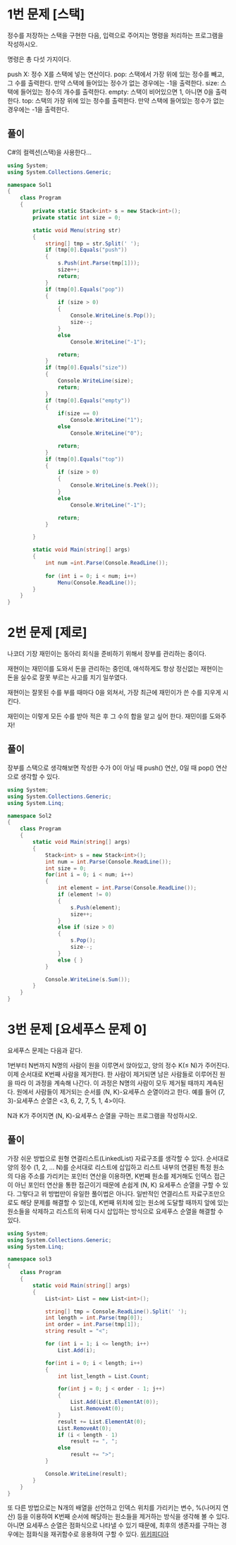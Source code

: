 # 1번 문제 [스택]
정수를 저장하는 스택을 구현한 다음, 입력으로 주어지는 명령을 처리하는 프로그램을 작성하시오.

명령은 총 다섯 가지이다.

push X: 정수 X를 스택에 넣는 연산이다.
pop: 스택에서 가장 위에 있는 정수를 빼고, 그 수를 출력한다. 만약 스택에 들어있는 정수가 없는 경우에는 -1을 출력한다.
size: 스택에 들어있는 정수의 개수를 출력한다.
empty: 스택이 비어있으면 1, 아니면 0을 출력한다.
top: 스택의 가장 위에 있는 정수를 출력한다. 만약 스택에 들어있는 정수가 없는 경우에는 -1을 출력한다.

## 풀이
C#의 컬렉션(스택)을 사용한다...
```csharp
using System;
using System.Collections.Generic;

namespace Sol1
{
    class Program
    {
        private static Stack<int> s = new Stack<int>();
        private static int size = 0;

        static void Menu(string str)
        {
            string[] tmp = str.Split(' ');
            if (tmp[0].Equals("push"))
            {
                s.Push(int.Parse(tmp[1]));
                size++;
                return;
            }
            if (tmp[0].Equals("pop"))
            {
                if (size > 0)
                {
                    Console.WriteLine(s.Pop());
                    size--;
                }
                else
                    Console.WriteLine("-1");

                return;
            }
            if (tmp[0].Equals("size"))
            {
                Console.WriteLine(size);
                return;
            }
            if (tmp[0].Equals("empty"))
            {
                if(size == 0)
                    Console.WriteLine("1");
                else
                    Console.WriteLine("0");

                return;
            }
            if (tmp[0].Equals("top"))
            {
                if (size > 0)
                {
                    Console.WriteLine(s.Peek());
                }
                else
                    Console.WriteLine("-1");

                return;
            }

        }

        static void Main(string[] args)
        {
            int num =int.Parse(Console.ReadLine());
            
            for (int i = 0; i < num; i++)
                Menu(Console.ReadLine());
        }
    }
}
```

# 2번 문제 [제로]
나코더 기장 재민이는 동아리 회식을 준비하기 위해서 장부를 관리하는 중이다.

재현이는 재민이를 도와서 돈을 관리하는 중인데, 애석하게도 항상 정신없는 재현이는 돈을 실수로 잘못 부르는 사고를 치기 일쑤였다.

재현이는 잘못된 수를 부를 때마다 0을 외쳐서, 가장 최근에 재민이가 쓴 수를 지우게 시킨다.

재민이는 이렇게 모든 수를 받아 적은 후 그 수의 합을 알고 싶어 한다. 재민이를 도와주자!

## 풀이
장부를 스택으로 생각해보면 작성한 수가 0이 아닐 때 push() 연산, 0일 때 pop() 연산으로 생각할 수 있다.
```csharp
using System;
using System.Collections.Generic;
using System.Linq;

namespace Sol2
{
    class Program
    {
        static void Main(string[] args)
        {
            Stack<int> s = new Stack<int>();
            int num = int.Parse(Console.ReadLine());
            int size = 0;
            for(int i = 0; i < num; i++)
            {
                int element = int.Parse(Console.ReadLine());
                if (element != 0)
                {
                    s.Push(element);
                    size++;
                }
                else if (size > 0)
                {
                    s.Pop();
                    size--;
                }
                else { }
            }

            Console.WriteLine(s.Sum());
        }
    }
}
```

# 3번 문제 [요세푸스 문제 0]
요세푸스 문제는 다음과 같다.

1번부터 N번까지 N명의 사람이 원을 이루면서 앉아있고, 양의 정수 K(≤ N)가 주어진다. 이제 순서대로 K번째 사람을 제거한다. 한 사람이 제거되면 남은 사람들로 이루어진 원을 따라 이 과정을 계속해 나간다. 이 과정은 N명의 사람이 모두 제거될 때까지 계속된다. 원에서 사람들이 제거되는 순서를 (N, K)-요세푸스 순열이라고 한다. 예를 들어 (7, 3)-요세푸스 순열은 <3, 6, 2, 7, 5, 1, 4>이다.

N과 K가 주어지면 (N, K)-요세푸스 순열을 구하는 프로그램을 작성하시오.

## 풀이
가장 쉬운 방법으로 원형 연결리스트(LinkedList) 자료구조를 생각할 수 있다. 순서대로 양의 정수 (1, 2, ... N)를 순서대로 리스트에 삽입하고 리스트 내부의 연결된 특정 원소의 다음 주소를 
가리키는 포인터 연산을 이용하면, K번째 원소를 제거해도 인덱스 접근이 아닌 포인터 연산을 통한 접근이기 때문에 손쉽게 (N, K) 요세푸스 순열을 구할 수 있다.
그렇다고 위 방법만이 유일한 풀이법은 아니다. 일반적인 연결리스트 자료구조만으로도 해당 문제를 해결할 수 있는데, K번째 위치에 있는 원소에 도달할 때까지 앞에 있는 원소들을 삭제하고 리스트의
뒤에 다시 삽입하는 방식으로 요세푸스 순열을 해결할 수 있다.
```csharp
using System;
using System.Collections.Generic;
using System.Linq;

namespace sol3
{
    class Program
    {
        static void Main(string[] args)
        {
            List<int> List = new List<int>();

            string[] tmp = Console.ReadLine().Split(' ');
            int length = int.Parse(tmp[0]);
            int order = int.Parse(tmp[1]);
            string result = "<";

            for (int i = 1; i <= length; i++)
                List.Add(i);

            for(int i = 0; i < length; i++)
            {
                int list_length = List.Count;

                for(int j = 0; j < order - 1; j++)
                {
                    List.Add(List.ElementAt(0));
                    List.RemoveAt(0);
                }
                result += List.ElementAt(0);
                List.RemoveAt(0);
                if (i < length - 1)
                    result += ", ";
                else
                    result += ">";
            }

            Console.WriteLine(result);
        }
    }
}
```
또 다른 방법으로는 N개의 배열을 선언하고 인덱스 위치를 가리키는 변수, %(나머지 연산) 등을 이용하여 K번째 순서에 해당하는 원소들을 제거하는 방식을 생각해 볼 수 있다.
아니면 요세푸스 순열은 점화식으로 나타낼 수 있기 때문에, 최후의 생존자를 구하는 경우에는
점화식을 재귀함수로 응용하여 구할 수 있다.
[위키피디아](https://ko.wikipedia.org/wiki/%EC%9A%94%EC%84%B8%ED%91%B8%EC%8A%A4_%EB%AC%B8%EC%A0%9C)
